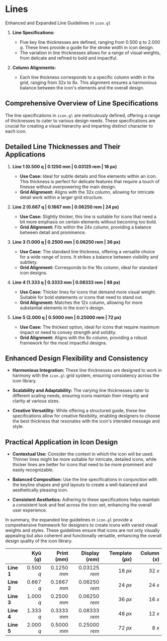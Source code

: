 # Lines

Enhanced and Expanded Line Guidelines in `icon.gl`

1. **Line Specifications:**
   - Five key line thicknesses are defined, ranging from 0.500 *q* to 2.000 *q*. These lines provide a guide for the stroke width in icon design.
   - The variation in line thicknesses allows for a range of visual weights, from delicate and refined to bold and impactful.

2. **Column Alignments:**
   - Each line thickness corresponds to a specific column width in the grid, ranging from 32x to 8x. This alignment ensures a harmonious balance between the icon's elements and the overall design.

## Comprehensive Overview of Line Specifications

The line specifications in `icon.gl` are meticulously defined, offering a range of thicknesses to cater to various design needs. These specifications are crucial for creating a visual hierarchy and imparting distinct character to each icon.

## Detailed Line Thicknesses and Their Applications

1. **Line 1 (0.500 q | 0.1250 mm | 0.03125 rem | 18 px)**
   - **Use Case:** Ideal for subtle details and fine elements within an icon. This thickness is perfect for delicate features that require a touch of finesse without overpowering the main design.
   - **Grid Alignment:** Aligns with the 32x column, allowing for intricate detail work within a larger grid structure.

2. **Line 2 (0.667 q | 0.1667 mm | 0.06250 rem | 24 px)**
   - **Use Case:** Slightly thicker, this line is suitable for icons that need a bit more emphasis on certain elements without becoming too bold.
   - **Grid Alignment:** Fits within the 24x column, providing a balance between detail and prominence.

3. **Line 3 (1.000 q | 0.2500 mm | 0.06250 rem | 36 px)**
   - **Use Case:** The standard line thickness, offering a versatile choice for a wide range of icons. It strikes a balance between visibility and subtlety.
   - **Grid Alignment:** Corresponds to the 16x column, ideal for standard icon designs.

4. **Line 4 (1.333 q | 0.3333 mm | 0.08333 rem | 48 px)**
   - **Use Case:** Thicker lines for icons that demand more visual weight. Suitable for bold statements or icons that need to stand out.
   - **Grid Alignment:** Matches the 12x column, allowing for more substantial elements in the icon's design.

5. **Line 5 (2.000 q | 0.5000 mm | 0.25000 rem | 72 px)**
   - **Use Case:** The thickest option, ideal for icons that require maximum impact or need to convey strength and solidity.
   - **Grid Alignment:** Aligns with the 8x column, providing a robust framework for the most impactful designs.

## Enhanced Design Flexibility and Consistency

- **Harmonious Integration:** These line thicknesses are designed to work in harmony with the `icon.gl` grid system, ensuring consistency across the icon library.
  
- **Scalability and Adaptability:** The varying line thicknesses cater to different scaling needs, ensuring icons maintain their integrity and clarity at various sizes.

- **Creative Versatility:** While offering a structured guide, these line specifications allow for creative flexibility, enabling designers to choose the best thickness that resonates with the icon's intended message and style.

## Practical Application in Icon Design

- **Contextual Use:** Consider the context in which the icon will be used. Thinner lines might be more suitable for intricate, detailed icons, while thicker lines are better for icons that need to be more prominent and easily recognizable.
  
- **Balanced Composition:** Use the line specifications in conjunction with the keyline shapes and grid layouts to create a well-balanced and aesthetically pleasing icon.

- **Consistent Aesthetics:** Adhering to these specifications helps maintain a consistent look and feel across the icon set, enhancing the overall user experience.

In summary, the expanded line guidelines in `icon.gl` provide a comprehensive framework for designers to create icons with varied visual weights and styles. These guidelines ensure that icons are not only visually appealing but also coherent and functionally versatile, enhancing the overall design quality of the icon library.

|                   | Kyū (*q*)         | Print (*mm*)      | Display (*rem*)   | Template (*px*)   | Column (*x*)      |
| :---------------- | ----------------: | ----------------: | ----------------: | ----------------: | ----------------: |
| **Line 1**        | 0.500 *q*         | 0.1250 *mm*       | 0.03125 *rem*     | 18 *px*           | 32 *x*            |
| **Line 2**        | 0.667 *q*         | 0.1667 *mm*       | 0.06250 *rem*     | 24 *px*           | 24 *x*            |
| **Line 3**        | 1.000 *q*         | 0.2500 *mm*       | 0.06250 *rem*     | 36 *px*           | 16 *x*            |
| **Line 4**        | 1.333 *q*         | 0.3333 *mm*       | 0.08333 *rem*     | 48 *px*           | 12 *x*            |
| **Line 5**        | 2.000 *q*         | 0.5000 *mm*       | 0.25000 *rem*     | 72 *px*           |  8 *x*            |
